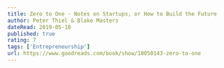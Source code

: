 ```yaml
---
title: Zero to One - Notes on Startups, or How to Build the Future
author: Peter Thiel & Blake Masters 
dateRead: 2019-05-10
published: true
rating: 7
tags: ['Entrepreneurship']
url: https://www.goodreads.com/book/show/18050143-zero-to-one
---
```

